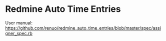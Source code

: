 Redmine Auto Time Entries
=========================

User manual: https://github.com/renuo/redmine_auto_time_entries/blob/master/spec/assigner_spec.rb
